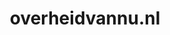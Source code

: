 ---
layout: post
title:  "overheidvannu.nl"
internal_url:  "/data/overheidvannu.nl.html"
categories: dutchgov
---